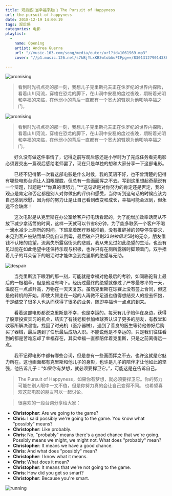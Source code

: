 ```yaml
---
title: 观后感|当幸福来敲门 The Pursuit of Happyness
url: the-pursuit-of-happyness
date: 2018-12-19 14:00:19
tags: 观后感
categories: 电影
playlist:
  -
    name: Opening
    artist: Andrea Guerra
    url: "//music.163.com/song/media/outer/url?id=1061969.mp3"
    cover: "//p1.music.126.net/s7kBjYLxKB3wtobAuFIFpg==/830131279014386.jpg?param=130y130"

---
```


![promising](/images/happyness.png)

> 看到时光机点亮的那一刻，我想儿子克里斯托夫正在侏罗纪的世界内探险，看着山川河流，穿梭在恐龙的脚下，在山洞中安稳的度过夜晚，期盼着光明和幸福的来临，在他弱小的背后一直都有一个宽大的臂膀为他叩响幸福之门。

<!--more-->

![promising](/images/happyness.png)

> 看到时光机点亮的那一刻，我想儿子克里斯托夫正在侏罗纪的世界内探险，看着山川河流，穿梭在恐龙的脚下，在山洞中安稳的度过夜晚，期盼着光明和幸福的来临，在他弱小的背后一直都有一个宽大的臂膀为他叩响幸福之门。

&#160; &#160; &#160; &#160;好久没有做这件事情了，记得之前写观后感还是小学时为了完成任务看完电影必须要交出一篇观后感给老师罢了，现在只是单独的想和大家分享一下这部电影。

&#160; &#160; &#160; &#160;已经不记得第一次看这部电影是什么时候，我的英语不好，也不曾清楚的记得有哪些电影台词让人泪眼朦胧，但总有一些画面挥之不去。写到这里想起奇葩说有一个辩题，辩题是**“你真的很努力。”**这句话是对你努力的肯定还是否定，我的观点是肯定和否定都是别人对你做出的评价和感受，当你听到这句话的时候应该为自己感到欣慰，因为你的努力让是让自己看到改变和成长，幸福可能会迟到，但永远不会缺席！

&#160; &#160; &#160; &#160;这次电影是从克里斯在办公室给客户打电话看起的，为了能增加效率话筒从不放下减少拿话筒的时间，这样一天就可以节省8分钟，为了能多联系一个客户不喝一滴水减少上厕所的时间。下班拿着医疗器械推销，没有推辞掉的领导停车要求，未见到客户被贴罚单只能自认倒霉，最后破产只剩23$时被借走5$时的无奈，朋友借钱不认帐的绝望，流离失所露宿街头的悲戚，我从未见过如此绝望的生活，也没有见过能在如此绝望中还保持乐观与积极，也许只有在厕所露宿时脚顶着门，双手捂着儿子的耳朵留下的眼泪时才能体会到克里斯的绝望与无助。

![despair](/images/despair.png)

&#160; &#160; &#160; &#160;当克里斯流下眼泪的那一刻，可能就是幸福对他最后的考验，如同骆驼背上最后的一根稻草，但是他没有垮下。经历过最终的绝望就像过了严寒最寒冷的一天，温度在一点点升高，万物在一天天复苏。虽然克里斯在球赛上没有签上合同，但这是他转机的开始，即使大鳄走在一起的人再微不足道也值得想结交人的投去怀抱，于是结交了很多人也从而获得了很多的业务，随即幸福也一点点的到来。

&#160; &#160; &#160; &#160;看着这部电影都说克里斯是不幸，也是幸运的。每天有儿子陪伴在身边，获得了股票投资实习的机会，结实了有钱老板参加棒球赛认识了更多的朋友，有教堂和收容所解决温饱，找回了时光机（医疗器械），遇到了善良的医生等待他修好后购买了器械，最后遇到了伯乐最后成功入职。不能说他是不幸运的，只是我们往往看到的都是苦难忘却了幸福存在，其实幸福一直都陪伴着克里斯，只是之前离得远一点。

&#160; &#160; &#160; &#160;我不记得电影中都有哪些台词，但是总有一些画面挥之不去，也许这就是它魅力所在。这也画面都有克里斯和他儿子的身影，也许是儿子的陪伴才让他如此的坚强，他告诉儿子：“如果你有梦想，就必须要捍卫它。”，可能这是在告诉自己。

> The Pursuit of Happyness，如果你有梦想，就必须要捍卫它。你的努力可能在别人眼中一文不值，但是你努力真的会让自己变得不同。
也希望喜欢这部电影的朋友可以一起讨论。

> 很喜欢的一段台词分享给大家：
- **Christopher**: Are we going to the game? 
- **Chris**: I said possibly we're going to the game. You know what "possibly" means? 
- **Christopher**: Like probably. 
- **Chris**: No, "probably" means there's a good chance that we're going. Possibly means we might, we might not. What does "probably" mean?
- **Christopher**: It means we have a good chance. 
- **Chris**: And what does "possibly" mean? 
- **Christopher**: I know what it means. 
- **Chris**: What does it mean? 
- **Christopher**: It means that we're not going to the game. 
- **Chris**: How did you get so smart? 
- **Christopher**: Because you're smart. 

![running](/images/running.png)